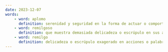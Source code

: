 ```yaml
---
date: 2023-12-07
words:
    - word: aplomo
      definition: serenidad y seguridad en la forma de actuar o comportarse.
    - word: remilgoso
      definition: que muestra demasiada delicadeza o escrúpulo en sus acciones.
    - word: remilgo
      definition: delicadeza o escrúpulo exagerado en acciones o palabras.
---
```

